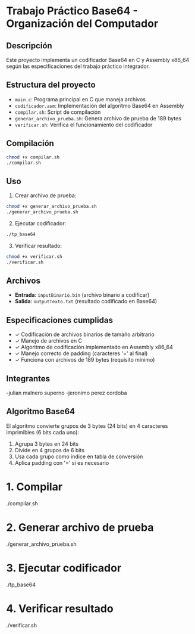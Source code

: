 # Trabajo Práctico Base64 - Organización del Computador

## Descripción
Este proyecto implementa un codificador Base64 en C y Assembly x86_64 según las especificaciones del trabajo práctico integrador.

## Estructura del proyecto
- `main.c`: Programa principal en C que maneja archivos
- `codificador.asm`: Implementación del algoritmo Base64 en Assembly
- `compilar.sh`: Script de compilación
- `generar_archivo_prueba.sh`: Genera archivo de prueba de 189 bytes
- `verificar.sh`: Verifica el funcionamiento del codificador

## Compilación
```bash
chmod +x compilar.sh
./compilar.sh
```

## Uso
1. Crear archivo de prueba:
```bash
chmod +x generar_archivo_prueba.sh
./generar_archivo_prueba.sh
```

2. Ejecutar codificador:
```bash
./tp_base64
```

3. Verificar resultado:
```bash
chmod +x verificar.sh
./verificar.sh
```

## Archivos
- **Entrada**: `inputBinario.bin` (archivo binario a codificar)
- **Salida**: `outputTexto.txt` (resultado codificado en Base64)

## Especificaciones cumplidas
- ✓ Codificación de archivos binarios de tamaño arbitrario
- ✓ Manejo de archivos en C
- ✓ Algoritmo de codificación implementado en Assembly x86_64
- ✓ Manejo correcto de padding (caracteres '=' al final)
- ✓ Funciona con archivos de 189 bytes (requisito mínimo)

## Integrantes
-julian malnero superno 
-jeronimo perez cordoba

## Algoritmo Base64
El algoritmo convierte grupos de 3 bytes (24 bits) en 4 caracteres imprimibles (6 bits cada uno):
1. Agrupa 3 bytes en 24 bits
2. Divide en 4 grupos de 6 bits
3. Usa cada grupo como índice en tabla de conversión
4. Aplica padding con '=' si es necesario


# 1. Compilar
./compilar.sh

# 2. Generar archivo de prueba
./generar_archivo_prueba.sh

# 3. Ejecutar codificador
./tp_base64

# 4. Verificar resultado
./verificar.sh


